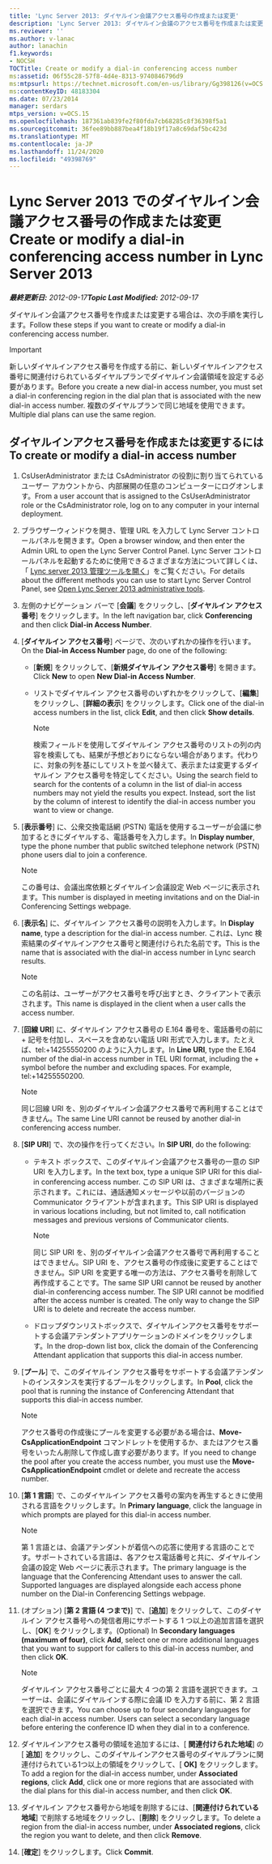 ```yaml
---
title: 'Lync Server 2013: ダイヤルイン会議アクセス番号の作成または変更'
description: 'Lync Server 2013: ダイヤルイン会議のアクセス番号を作成または変更します。'
ms.reviewer: ''
ms.author: v-lanac
author: lanachin
f1.keywords:
- NOCSH
TOCTitle: Create or modify a dial-in conferencing access number
ms:assetid: 06f55c28-57f8-4d4e-8313-9740846796d9
ms:mtpsurl: https://technet.microsoft.com/en-us/library/Gg398126(v=OCS.15)
ms:contentKeyID: 48183304
ms.date: 07/23/2014
manager: serdars
mtps_version: v=OCS.15
ms.openlocfilehash: 187361ab839fe2f80fda7cb68285c8f36398f5a1
ms.sourcegitcommit: 36fee89bb887bea4f18b19f17a8c69daf5bc423d
ms.translationtype: MT
ms.contentlocale: ja-JP
ms.lasthandoff: 11/24/2020
ms.locfileid: "49398769"
---
```

# <a name="create-or-modify-a-dial-in-conferencing-access-number-in-lync-server-2013"></a><span data-ttu-id="ff135-103">Lync Server 2013 でのダイヤルイン会議アクセス番号の作成または変更</span><span class="sxs-lookup"><span data-stu-id="ff135-103">Create or modify a dial-in conferencing access number in Lync Server 2013</span></span>

<div data-xmlns="http://www.w3.org/1999/xhtml">

<div class="topic" data-xmlns="http://www.w3.org/1999/xhtml" data-msxsl="urn:schemas-microsoft-com:xslt" data-cs="https://msdn.microsoft.com/">

<div data-asp="https://msdn2.microsoft.com/asp">



</div>

<div id="mainSection">

<div id="mainBody"><span data-ttu-id="ff135-104">

<span> </span></span><span class="sxs-lookup"><span data-stu-id="ff135-104">

<span> </span></span></span>

<span data-ttu-id="ff135-105">_**最終更新日:** 2012-09-17_</span><span class="sxs-lookup"><span data-stu-id="ff135-105">_**Topic Last Modified:** 2012-09-17_</span></span>

<span data-ttu-id="ff135-106">ダイヤルイン会議アクセス番号を作成または変更する場合は、次の手順を実行します。</span><span class="sxs-lookup"><span data-stu-id="ff135-106">Follow these steps if you want to create or modify a dial-in conferencing access number.</span></span>

<div>


> [!IMPORTANT]  
> <span data-ttu-id="ff135-107">新しいダイヤルインアクセス番号を作成する前に、新しいダイヤルインアクセス番号に関連付けられているダイヤルプランでダイヤルイン会議領域を設定する必要があります。</span><span class="sxs-lookup"><span data-stu-id="ff135-107">Before you create a new dial-in access number, you must set a dial-in conferencing region in the dial plan that is associated with the new dial-in access number.</span></span> <span data-ttu-id="ff135-108">複数のダイヤルプランで同じ地域を使用できます。</span><span class="sxs-lookup"><span data-stu-id="ff135-108">Multiple dial plans can use the same region.</span></span>



</div>

<div>

## <a name="to-create-or-modify-a-dial-in-access-number"></a><span data-ttu-id="ff135-109">ダイヤルインアクセス番号を作成または変更するには</span><span class="sxs-lookup"><span data-stu-id="ff135-109">To create or modify a dial-in access number</span></span>

1.  <span data-ttu-id="ff135-110">CsUserAdministrator または CsAdministrator の役割に割り当てられているユーザー アカウントから、内部展開の任意のコンピューターにログオンします。</span><span class="sxs-lookup"><span data-stu-id="ff135-110">From a user account that is assigned to the CsUserAdministrator role or the CsAdministrator role, log on to any computer in your internal deployment.</span></span>

2.  <span data-ttu-id="ff135-111">ブラウザーウィンドウを開き、管理 URL を入力して Lync Server コントロールパネルを開きます。</span><span class="sxs-lookup"><span data-stu-id="ff135-111">Open a browser window, and then enter the Admin URL to open the Lync Server Control Panel.</span></span> <span data-ttu-id="ff135-112">Lync Server コントロールパネルを起動するために使用できるさまざまな方法について詳しくは、「 [Lync server 2013 管理ツールを開く](lync-server-2013-open-lync-server-administrative-tools.md)」をご覧ください。</span><span class="sxs-lookup"><span data-stu-id="ff135-112">For details about the different methods you can use to start Lync Server Control Panel, see [Open Lync Server 2013 administrative tools](lync-server-2013-open-lync-server-administrative-tools.md).</span></span>

3.  <span data-ttu-id="ff135-113">左側のナビゲーション バーで [**会議**] をクリックし、[**ダイヤルイン アクセス番号**] をクリックします。</span><span class="sxs-lookup"><span data-stu-id="ff135-113">In the left navigation bar, click **Conferencing** and then click **Dial-in Access Number**.</span></span>

4.  <span data-ttu-id="ff135-114">[**ダイヤルイン アクセス番号**] ページで、次のいずれかの操作を行います。</span><span class="sxs-lookup"><span data-stu-id="ff135-114">On the **Dial-in Access Number** page, do one of the following:</span></span>
    
      - <span data-ttu-id="ff135-115">[**新規**] をクリックして、[**新規ダイヤルイン アクセス番号**] を開きます。</span><span class="sxs-lookup"><span data-stu-id="ff135-115">Click **New** to open **New Dial-in Access Number**.</span></span>
    
      - <span data-ttu-id="ff135-116">リストでダイヤルイン アクセス番号のいずれかをクリックして、[**編集**] をクリックし、[**詳細の表示**] をクリックします。</span><span class="sxs-lookup"><span data-stu-id="ff135-116">Click one of the dial-in access numbers in the list, click **Edit**, and then click **Show details**.</span></span>
        
        <div>
        

        > [!NOTE]  
        > <span data-ttu-id="ff135-p103">検索フィールドを使用してダイヤルイン アクセス番号のリストの列の内容を検索しても、結果が予想どおりにならない場合があります。代わりに、対象の列を基にしてリストを並べ替えて、表示または変更するダイヤルイン アクセス番号を特定してください。</span><span class="sxs-lookup"><span data-stu-id="ff135-p103">Using the search field to search for the contents of a column in the list of dial-in access numbers may not yield the results you expect. Instead, sort the list by the column of interest to identify the dial-in access number you want to view or change.</span></span>

        
        </div>

5.  <span data-ttu-id="ff135-119">[**表示番号**] に、公衆交換電話網 (PSTN) 電話を使用するユーザーが会議に参加するときにダイヤルする、電話番号を入力します。</span><span class="sxs-lookup"><span data-stu-id="ff135-119">In **Display number**, type the phone number that public switched telephone network (PSTN) phone users dial to join a conference.</span></span>
    
    <div>
    

    > [!NOTE]  
    > <span data-ttu-id="ff135-120">この番号は、会議出席依頼とダイヤルイン会議設定 Web ページに表示されます。</span><span class="sxs-lookup"><span data-stu-id="ff135-120">This number is displayed in meeting invitations and on the Dial-in Conferencing Settings webpage.</span></span>

    
    </div>

6.  <span data-ttu-id="ff135-121">[**表示名**] に、ダイヤルイン アクセス番号の説明を入力します。</span><span class="sxs-lookup"><span data-stu-id="ff135-121">In **Display name**, type a description for the dial-in access number.</span></span> <span data-ttu-id="ff135-122">これは、Lync 検索結果のダイヤルインアクセス番号と関連付けられた名前です。</span><span class="sxs-lookup"><span data-stu-id="ff135-122">This is the name that is associated with the dial-in access number in Lync search results.</span></span>
    
    <div>
    

    > [!NOTE]  
    > <span data-ttu-id="ff135-123">この名前は、ユーザーがアクセス番号を呼び出すとき、クライアントで表示されます。</span><span class="sxs-lookup"><span data-stu-id="ff135-123">This name is displayed in the client when a user calls the access number.</span></span>

    
    </div>

7.  <span data-ttu-id="ff135-p105">[**回線 URI**] に、ダイヤルイン アクセス番号の E.164 番号を、電話番号の前に + 記号を付加し、スペースを含めない電話 URI 形式で入力します。たとえば、tel:+14255550200 のように入力します。</span><span class="sxs-lookup"><span data-stu-id="ff135-p105">In **Line URI**, type the E.164 number of the dial-in access number in TEL URI format, including the + symbol before the number and excluding spaces. For example, tel:+14255550200.</span></span>
    
    <div>
    

    > [!NOTE]  
    > <span data-ttu-id="ff135-126">同じ回線 URI を、別のダイヤルイン会議アクセス番号で再利用することはできません。</span><span class="sxs-lookup"><span data-stu-id="ff135-126">The same Line URI cannot be reused by another dial-in conferencing access number.</span></span>

    
    </div>

8.  <span data-ttu-id="ff135-127">[**SIP URI**] で、次の操作を行ってください。</span><span class="sxs-lookup"><span data-stu-id="ff135-127">In **SIP URI**, do the following:</span></span>
    
      - <span data-ttu-id="ff135-128">テキスト ボックスで、このダイヤルイン会議アクセス番号の一意の SIP URI を入力します。</span><span class="sxs-lookup"><span data-stu-id="ff135-128">In the text box, type a unique SIP URI for this dial-in conferencing access number.</span></span> <span data-ttu-id="ff135-129">この SIP URI は、さまざまな場所に表示されます。これには、通話通知メッセージや以前のバージョンの Communicator クライアントが含まれます。</span><span class="sxs-lookup"><span data-stu-id="ff135-129">This SIP URI is displayed in various locations including, but not limited to, call notification messages and previous versions of Communicator clients.</span></span>
        
        <div>
        

        > [!NOTE]  
        > <span data-ttu-id="ff135-p107">同じ SIP URI を、別のダイヤルイン会議アクセス番号で再利用することはできません。SIP URI を、アクセス番号の作成後に変更することはできません。SIP URI を変更する唯一の方法は、アクセス番号を削除して再作成することです。</span><span class="sxs-lookup"><span data-stu-id="ff135-p107">The same SIP URI cannot be reused by another dial-in conferencing access number. The SIP URI cannot be modified after the access number is created. The only way to change the SIP URI is to delete and recreate the access number.</span></span>

        
        </div>
    
      - <span data-ttu-id="ff135-133">ドロップダウンリストボックスで、ダイヤルインアクセス番号をサポートする会議アテンダントアプリケーションのドメインをクリックします。</span><span class="sxs-lookup"><span data-stu-id="ff135-133">In the drop-down list box, click the domain of the Conferencing Attendant application that supports this dial-in access number.</span></span>

9.  <span data-ttu-id="ff135-134">[**プール**] で、このダイヤルイン アクセス番号をサポートする会議アテンダントのインスタンスを実行するプールをクリックします。</span><span class="sxs-lookup"><span data-stu-id="ff135-134">In **Pool**, click the pool that is running the instance of Conferencing Attendant that supports this dial-in access number.</span></span>
    
    <div>
    

    > [!NOTE]  
    > <span data-ttu-id="ff135-135">アクセス番号の作成後にプールを変更する必要がある場合は、<STRONG>Move-CsApplicationEndpoint</STRONG> コマンドレットを使用するか、またはアクセス番号をいったん削除して作成し直す必要があります。</span><span class="sxs-lookup"><span data-stu-id="ff135-135">If you need to change the pool after you create the access number, you must use the <STRONG>Move-CsApplicationEndpoint</STRONG> cmdlet or delete and recreate the access number.</span></span>

    
    </div>

10. <span data-ttu-id="ff135-136">[**第 1 言語**] で、このダイヤルイン アクセス番号の案内を再生するときに使用される言語をクリックします。</span><span class="sxs-lookup"><span data-stu-id="ff135-136">In **Primary language**, click the language in which prompts are played for this dial-in access number.</span></span>
    
    <div>
    

    > [!NOTE]  
    > <span data-ttu-id="ff135-p108">第 1 言語とは、会議アテンダントが着信への応答に使用する言語のことです。サポートされている言語は、各アクセス電話番号と共に、ダイヤルイン会議の設定 Web ページに表示されます。</span><span class="sxs-lookup"><span data-stu-id="ff135-p108">The primary language is the language that the Conferencing Attendant uses to answer the call. Supported languages are displayed alongside each access phone number on the Dial-in Conferencing Settings webpage.</span></span>

    
    </div>

11. <span data-ttu-id="ff135-139">(オプション) [**第 2 言語 (4 つまで)**] で、[**追加**] をクリックして、このダイヤルイン アクセス番号への発信者用にサポートする 1 つ以上の追加言語を選択し、[**OK**] をクリックします。</span><span class="sxs-lookup"><span data-stu-id="ff135-139">(Optional) In **Secondary languages (maximum of four)**, click **Add**, select one or more additional languages that you want to support for callers to this dial-in access number, and then click **OK**.</span></span>
    
    <div>
    

    > [!NOTE]  
    > <span data-ttu-id="ff135-p109">ダイヤルイン アクセス番号ごとに最大 4 つの第 2 言語を選択できます。ユーザーは、会議にダイヤルインする際に会議 ID を入力する前に、第 2 言語を選択できます。</span><span class="sxs-lookup"><span data-stu-id="ff135-p109">You can choose up to four secondary languages for each dial-in access number. Users can select a secondary language before entering the conference ID when they dial in to a conference.</span></span>

    
    </div>

12. <span data-ttu-id="ff135-142">ダイヤルインアクセス番号の領域を追加するには、[ **関連付けられた地域**] の [ **追加**] をクリックし、このダイヤルインアクセス番号のダイヤルプランに関連付けられている1つ以上の領域をクリックして、[ **OK]** をクリックします。</span><span class="sxs-lookup"><span data-stu-id="ff135-142">To add a region for the dial-in access number, under **Associated regions**, click **Add**, click one or more regions that are associated with the dial plans for this dial-in access number, and then click **OK**.</span></span>

13. <span data-ttu-id="ff135-143">ダイヤルイン アクセス番号から地域を削除するには、[**関連付けられている地域**] で削除する地域をクリックし、[**削除**] をクリックします。</span><span class="sxs-lookup"><span data-stu-id="ff135-143">To delete a region from the dial-in access number, under **Associated regions**, click the region you want to delete, and then click **Remove**.</span></span>

14. <span data-ttu-id="ff135-144">[**確定**] をクリックします。</span><span class="sxs-lookup"><span data-stu-id="ff135-144">Click **Commit**.</span></span>

<span data-ttu-id="ff135-145"></div>

</div>

<span> </span>

</div>

</div>

</span><span class="sxs-lookup"><span data-stu-id="ff135-145"></div>

</div>

<span> </span>

</div>

</div>

</span></span></div>

